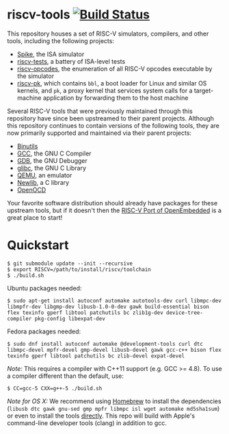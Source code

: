 riscv-tools [![Build Status](https://travis-ci.org/riscv/riscv-tools.svg?branch=master)](https://travis-ci.org/riscv/riscv-tools)
===========================================================================

This repository houses a set of RISC-V simulators, compilers, and other
tools, including the following projects:

* [Spike](https://github.com/riscv/riscv-isa-sim/), the ISA simulator
* [riscv-tests](https://github.com/riscv/riscv-tests/), a battery of
ISA-level tests
* [riscv-opcodes](https://github.com/riscv/riscv-opcodes/), the
enumeration of all RISC-V opcodes executable by the simulator
* [riscv-pk](https://github.com/riscv/riscv-pk/), which contains `bbl`,
a boot loader for Linux and similar OS kernels, and `pk`, a proxy kernel that
services system calls for a target-machine application by forwarding them to
the host machine

Several RISC-V tools that were previously maintained through this repository
have since been upstreamed to their parent projects.  Although this repository
continues to contain versions of the following tools, they are now primarily
supported and maintained via their parent projects:

* [Binutils](https://www.gnu.org/software/binutils/)
* [GCC](https://gcc.gnu.org/), the GNU C Compiler
* [GDB](https://www.gnu.org/software/gdb/), the GNU Debugger
* [glibc](https://www.gnu.org/software/libc/), the GNU C Library
* [QEMU](https://www.qemu.org/), an emulator
* [Newlib](https://sourceware.org/newlib/), a C library
* [OpenOCD](http://openocd.org/)

Your favorite software distribution should already have packages for
these upstream tools, but if it doesn't then the [RISC-V Port of
OpenEmbedded](https://github.com/riscv/meta-riscv#quick-start) is a
great place to start!

# <a name="quickstart"></a>Quickstart

	$ git submodule update --init --recursive
	$ export RISCV=/path/to/install/riscv/toolchain
	$ ./build.sh


Ubuntu packages needed:

	$ sudo apt-get install autoconf automake autotools-dev curl libmpc-dev libmpfr-dev libgmp-dev libusb-1.0-0-dev gawk build-essential bison flex texinfo gperf libtool patchutils bc zlib1g-dev device-tree-compiler pkg-config libexpat-dev

Fedora packages needed:

	$ sudo dnf install autoconf automake @development-tools curl dtc libmpc-devel mpfr-devel gmp-devel libusb-devel gawk gcc-c++ bison flex texinfo gperf libtool patchutils bc zlib-devel expat-devel

_Note:_ This requires a compiler with C++11 support (e.g. GCC >= 4.8).
To use a compiler different than the default, use:

	$ CC=gcc-5 CXX=g++-5 ./build.sh

_Note for OS X:_ We recommend using [Homebrew](https://brew.sh) to install the dependencies (`libusb dtc gawk gnu-sed gmp mpfr libmpc isl wget automake md5sha1sum`) or even to install the tools [directly](https://github.com/riscv/homebrew-riscv). This repo will build with Apple's command-line developer tools (clang) in addition to gcc.
